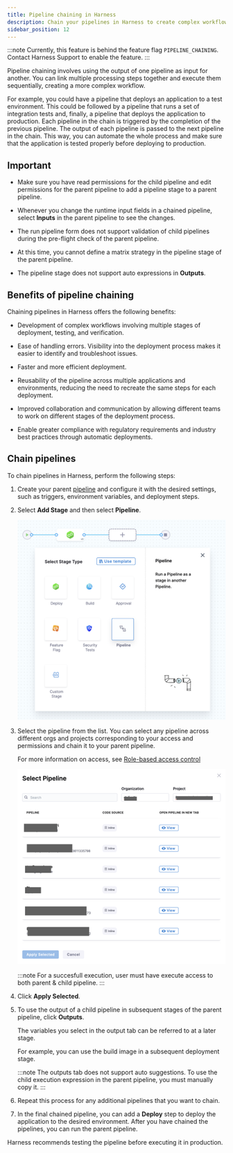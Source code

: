 ```yaml
---
title: Pipeline chaining in Harness
description: Chain your pipelines in Harness to create complex workflows.
sidebar_position: 12
---
```



:::note
Currently, this feature is behind the feature flag `PIPELINE_CHAINING`. Contact Harness Support to enable the feature.
:::


Pipeline chaining involves using the output of one pipeline as input for another. You can link multiple processing steps together and execute them sequentially, creating a more complex workflow.

For example, you could have a pipeline that deploys an application to a test environment. This could be followed by a pipeline that runs a set of integration tests and, finally, a pipeline that deploys the application to production. Each pipeline in the chain is triggered by the completion of the previous pipeline. The output of each pipeline is passed to the next pipeline in the chain. This way, you can automate the whole process and make sure that the application is tested properly before deploying to production.

## Important

- Make sure you have read permissions for the child pipeline and edit permissions for the parent pipeline to add a pipeline stage to a parent pipeline.

- Whenever you change the runtime input fields in a chained pipeline, select **Inputs** in the parent pipeline to see the changes.

- The run pipeline form does not support validation of child pipelines during the pre-flight check of the parent pipeline.

- At this time, you cannot define a matrix strategy in the pipeline stage of the parent pipeline.

- The pipeline stage does not support auto expressions in **Outputs**.



## Benefits of pipeline chaining

Chaining pipelines in Harness offers the following benefits:

- Development of complex workflows involving multiple stages of deployment, testing, and verification.

- Ease of handling errors. Visibility into the deployment process makes it easier to identify and troubleshoot issues.

- Faster and more efficient deployment.

- Reusability of the pipeline across multiple applications and environments, reducing the need to recreate the same steps for each deployment.

- Improved collaboration and communication by allowing different teams to work on different stages of the deployment process. 

- Enable greater compliance with regulatory requirements and industry best practices through automatic deployments.

## Chain pipelines 
To chain pipelines in Harness, perform the following steps: 

1. Create your parent [pipeline](../8_Pipelines/add-a-stage.md#step-1-create-a-pipeline) and configure it with the desired settings, such as triggers, environment variables, and deployment steps.

2. Select **Add Stage** and then select **Pipeline**.
   
   ![](./static/pipeline-chain-option.png)

3. Select the pipeline from the list. You can select any pipeline across different orgs and projects corresponding to your access and permissions and chain it to your parent pipeline.
   
   For more information on access, see [Role-based access control](../4_Role-Based-Access-Control/1-rbac-in-harness.md)

   ![](./static/pipeline-chain-list.png)
   
   :::note
   For a succesfull execution, user must have execute access to both parent & child pipeline.
   :::

4. Click **Apply Selected**.

5. To use the output of a child pipeline in subsequent stages of the parent pipeline, click **Outputs**.

   The variables you select in the output tab can be referred to at a later stage.

   For example, you can use the build image in a subsequent deployment stage.
   
   :::note
   The outputs tab does not support auto suggestions. To use the child execution expression in the parent pipeline, you must manually copy it.
   :::
   

6. Repeat this process for any additional pipelines that you want to chain.

7. In the final chained pipeline, you can add a **Deploy** step to deploy the application to the desired environment.
   After you have chained the pipelines, you can run the parent pipeline.
   
Harness recommends testing the pipeline before executing it in production.

